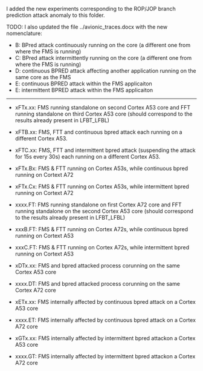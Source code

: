 I added the new experiments corresponding to the ROP/JOP branch prediction attack anomaly to this folder.

TODO: I also updated the file ../avionic_traces.docx with the new nomenclature:

* B: BPred attack continuously running on the core (a different one from where the FMS is running)
* C: BPred attack intermittently running on the core (a different one from where the FMS is running)
* D: continuous BPRED attack affecting another application running on the same core as the FMS
* E: continuous BPRED attack within the FMS applicaiton
* E: intermittent BPRED attack within the FMS applicaiton

---

 * xFTx.xx: FMS running standalone on second Cortex A53 core and FFT running standalone on third Cortex A53 core (should correspond to the results already present in LFBT_LFBL) 
 * xFTB.xx: FMS, FTT and continuous bpred attack each running on a different Cortex A53.
 * xFTC.xx: FMS, FTT and intermittent bpred attack (suspending the attack for 15s every 30s) each running on a different Cortex A53.
 * xFTx.Bx: FMS & FTT running on Cortex A53s, while continuous bpred running on Cortext A72
 * xFTx.Cx: FMS & FTT running on Cortex A53s, while intermittent bpred running on Cortext A72

 * xxxx.FT: FMS running standalone on first Cortex A72 core and FFT running standalone on the second Cortex A53 core (should correspond to the results already present in LFBT_LFBL) 
 * xxxB.FT: FMS & FTT running on Cortex A72s, while continuous bpred running on Cortext A53
 * xxxC.FT: FMS & FTT running on Cortex A72s, while intermittent bpred running on Cortext A53

 * xDTx.xx: FMS and bpred attacked process corunning on the same Cortex A53 core
 * xxxx.DT: FMS and bpred attacked process corunning on the same Cortex A72 core

 * xETx.xx: FMS internally affected by continuous bpred attack on a Cortex A53 core
 * xxxx.ET: FMS internally affected by continuous bpred attack on a Cortex A72 core
 * xGTx.xx: FMS internally affected by intermittent bpred attackon a Cortex A53 core
 * xxxx.GT: FMS internally affected by intermittent bpred attackon a Cortex A72 core

